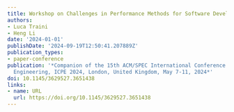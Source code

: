 ```yaml
---
title: Workshop on Challenges in Performance Methods for Software Development (WOSP-C)
authors:
- Luca Traini
- Heng Li
date: '2024-01-01'
publishDate: '2024-09-19T12:50:41.207889Z'
publication_types:
- paper-conference
publication: '*Companion of the 15th ACM/SPEC International Conference on Performance
  Engineering, ICPE 2024, London, United Kingdom, May 7-11, 2024*'
doi: 10.1145/3629527.3651438
links:
- name: URL
  url: https://doi.org/10.1145/3629527.3651438
---
```

